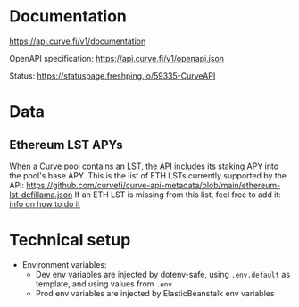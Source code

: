 # Documentation

<https://api.curve.fi/v1/documentation>

OpenAPI specification: <https://api.curve.fi/v1/openapi.json>

Status: <https://statuspage.freshping.io/59335-CurveAPI>

# Data

## Ethereum LST APYs

When a Curve pool contains an LST, the API includes its staking APY into the pool's base APY.
This is the list of ETH LSTs currently supported by the API: https://github.com/curvefi/curve-api-metadata/blob/main/ethereum-lst-defillama.json
If an ETH LST is missing from this list, feel free to add it: [info on how to do it](https://github.com/curvefi/curve-api-metadata/tree/main?tab=readme-ov-file#files)

# Technical setup

- Environment variables:
  - Dev env variables are injected by dotenv-safe, using `.env.default` as template, and using values from `.env`
  - Prod env variables are injected by ElasticBeanstalk env variables
